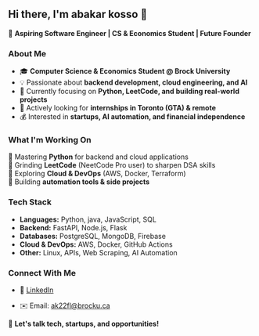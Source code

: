 ## Hi there, I'm abakar kosso 👋

🚀 **Aspiring Software Engineer | CS & Economics Student | Future Founder**

### About Me
- 🎓 **Computer Science & Economics Student @ Brock University**
- 💡 Passionate about **backend development, cloud engineering, and AI**
- 🎯 Currently focusing on **Python, LeetCode, and building real-world projects**
- 💼 Actively looking for **internships in Toronto (GTA) & remote**
- 💰 Interested in **startups, AI automation, and financial independence**

### What I'm Working On
🔹 Mastering **Python** for backend and cloud applications  
🔹 Grinding **LeetCode** (NeetCode Pro user) to sharpen DSA skills  
🔹 Exploring **Cloud & DevOps** (AWS, Docker, Terraform)  
🔹 Building **automation tools & side projects**  

### Tech Stack
- **Languages:** Python, java, JavaScript, SQL
- **Backend:** FastAPI, Node.js, Flask
- **Databases:** PostgreSQL, MongoDB, Firebase
- **Cloud & DevOps:** AWS, Docker, GitHub Actions
- **Other:** Linux, APIs, Web Scraping, AI Automation

### Connect With Me
- 🔗 [LinkedIn](https://www.linkedin.com/in/abakarkosso/)

- ✉️ Email: ak22fl@brocku.ca

💬 **Let's talk tech, startups, and opportunities!**
